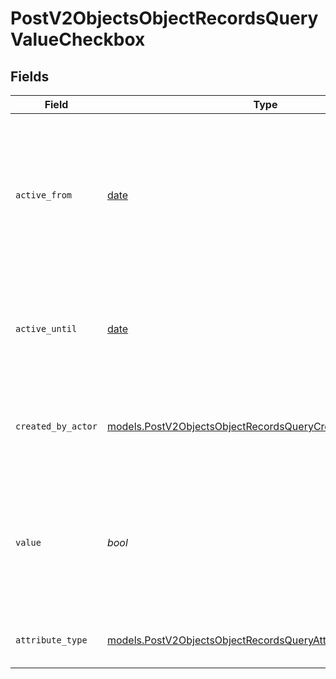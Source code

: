 # PostV2ObjectsObjectRecordsQueryValueCheckbox


## Fields

| Field                                                                                                                            | Type                                                                                                                             | Required                                                                                                                         | Description                                                                                                                      | Example                                                                                                                          |
| -------------------------------------------------------------------------------------------------------------------------------- | -------------------------------------------------------------------------------------------------------------------------------- | -------------------------------------------------------------------------------------------------------------------------------- | -------------------------------------------------------------------------------------------------------------------------------- | -------------------------------------------------------------------------------------------------------------------------------- |
| `active_from`                                                                                                                    | [date](https://docs.python.org/3/library/datetime.html#date-objects)                                                             | :heavy_check_mark:                                                                                                               | The point in time at which this value was made "active". `active_from` can be considered roughly analogous to `created_at`.      | 2023-01-01T15:00:00.000000000Z                                                                                                   |
| `active_until`                                                                                                                   | [date](https://docs.python.org/3/library/datetime.html#date-objects)                                                             | :heavy_check_mark:                                                                                                               | The point in time at which this value was deactivated. If `null`, the value is active.                                           | 2023-01-01T15:00:00.000000000Z                                                                                                   |
| `created_by_actor`                                                                                                               | [models.PostV2ObjectsObjectRecordsQueryCreatedByActor2](../models/postv2objectsobjectrecordsquerycreatedbyactor2.md)             | :heavy_check_mark:                                                                                                               | The actor that created this value.                                                                                               | {<br/>"type": "workspace-member",<br/>"id": "50cf242c-7fa3-4cad-87d0-75b1af71c57b"<br/>}                                         |
| `value`                                                                                                                          | *bool*                                                                                                                           | :heavy_check_mark:                                                                                                               | A boolean representing whether the checkbox is checked or not. The string values 'true' and 'false' are also accepted.           | true                                                                                                                             |
| `attribute_type`                                                                                                                 | [models.PostV2ObjectsObjectRecordsQueryAttributeTypeCheckbox](../models/postv2objectsobjectrecordsqueryattributetypecheckbox.md) | :heavy_check_mark:                                                                                                               | The attribute type of the value.                                                                                                 | checkbox                                                                                                                         |
